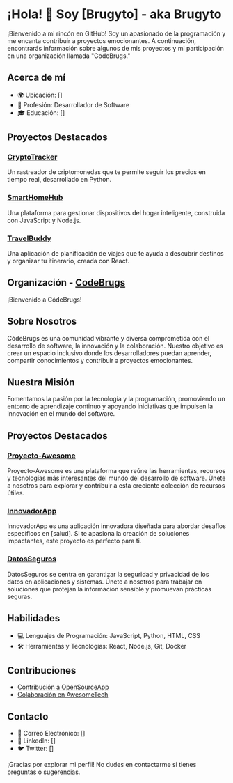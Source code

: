 # ¡Hola! 👋 Soy [Brugyto] - aka Brugyto

¡Bienvenido a mi rincón en GitHub! Soy un apasionado de la programación y me encanta contribuir a proyectos emocionantes. A continuación, encontrarás información sobre algunos de mis proyectos y mi participación en una organización llamada "CodeBrugs."

## Acerca de mí

- 🌍 Ubicación: []
- 💼 Profesión: Desarrollador de Software
- 🎓 Educación: []

## Proyectos Destacados

### [CryptoTracker](https://github.com/Brugyto/CriptoRastreador)
Un rastreador de criptomonedas que te permite seguir los precios en tiempo real, desarrollado en Python.

### [SmartHomeHub](https://github.com/Brugyto/SmartHomeHub)
Una plataforma para gestionar dispositivos del hogar inteligente, construida con JavaScript y Node.js.

### [TravelBuddy](https://github.com/Brugyto/TravelBuddy)
Una aplicación de planificación de viajes que te ayuda a descubrir destinos y organizar tu itinerario, creada con React.

## Organización - [CodeBrugs](https://github.com/CodeBrugs)

¡Bienvenido a CódeBrugs!

## Sobre Nosotros

CódeBrugs es una comunidad vibrante y diversa comprometida con el desarrollo de software, la innovación y la colaboración. Nuestro objetivo es crear un espacio inclusivo donde los desarrolladores puedan aprender, compartir conocimientos y contribuir a proyectos emocionantes.

## Nuestra Misión

Fomentamos la pasión por la tecnología y la programación, promoviendo un entorno de aprendizaje continuo y apoyando iniciativas que impulsen la innovación en el mundo del software.

## Proyectos Destacados

### [Proyecto-Awesome](https://github.com/CodeBrugs/Proyecto-Awesome)

Proyecto-Awesome es una plataforma que reúne las herramientas, recursos y tecnologías más interesantes del mundo del desarrollo de software. Únete a nosotros para explorar y contribuir a esta creciente colección de recursos útiles.

### [InnovadorApp](https://github.com/CodeBrugs/InnovadorApp)

InnovadorApp es una aplicación innovadora diseñada para abordar desafíos específicos en [salud]. Si te apasiona la creación de soluciones impactantes, este proyecto es perfecto para ti.

### [DatosSeguros](https://github.com/CodeBrugs/DatosSeguros)

DatosSeguros se centra en garantizar la seguridad y privacidad de los datos en aplicaciones y sistemas. Únete a nosotros para trabajar en soluciones que protejan la información sensible y promuevan prácticas seguras.

## Habilidades

- 💻 Lenguajes de Programación: JavaScript, Python, HTML, CSS
- 🛠️ Herramientas y Tecnologías: React, Node.js, Git, Docker

## Contribuciones

- [Contribución a OpenSourceApp](https://github.com/Bugyto/OpenSourceApp)
- [Colaboración en AwesomeTech](https://github.com/Bugyto/AwesomeTech)

## Contacto

- 📧 Correo Electrónico: []
- 🔗 LinkedIn: []
- 🐦 Twitter: []

¡Gracias por explorar mi perfil! No dudes en contactarme si tienes preguntas o sugerencias.
